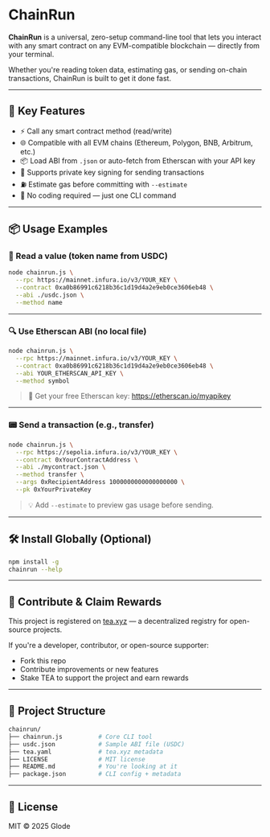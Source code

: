 # ChainRun

**ChainRun** is a universal, zero-setup command-line tool that lets you interact with any smart contract on any EVM-compatible blockchain — directly from your terminal.

Whether you're reading token data, estimating gas, or sending on-chain transactions, ChainRun is built to get it done fast.

---

## 🚀 Key Features

- ⚡️ Call any smart contract method (read/write)
- 🌐 Compatible with all EVM chains (Ethereum, Polygon, BNB, Arbitrum, etc.)
- 📦 Load ABI from `.json` or auto-fetch from Etherscan with your API key
- 🔐 Supports private key signing for sending transactions
- ⛽ Estimate gas before committing with `--estimate`
- 🧠 No coding required — just one CLI command

---

## 📦 Usage Examples

### 🧠 Read a value (token name from USDC)

```bash
node chainrun.js \
  --rpc https://mainnet.infura.io/v3/YOUR_KEY \
  --contract 0xa0b86991c6218b36c1d19d4a2e9eb0ce3606eb48 \
  --abi ./usdc.json \
  --method name
```

---

### 🔍 Use Etherscan ABI (no local file)

```bash
node chainrun.js \
  --rpc https://mainnet.infura.io/v3/YOUR_KEY \
  --contract 0xa0b86991c6218b36c1d19d4a2e9eb0ce3606eb48 \
  --abi YOUR_ETHERSCAN_API_KEY \
  --method symbol
```

> 🔐 Get your free Etherscan key: https://etherscan.io/myapikey

---

### 📟 Send a transaction (e.g., transfer)

```bash
node chainrun.js \
  --rpc https://sepolia.infura.io/v3/YOUR_KEY \
  --contract 0xYourContractAddress \
  --abi ./mycontract.json \
  --method transfer \
  --args 0xRecipientAddress 1000000000000000000 \
  --pk 0xYourPrivateKey
```

> 💡 Add `--estimate` to preview gas usage before sending.

---

## 🛠️ Install Globally (Optional)

```bash
npm install -g
chainrun --help
```

---

## 🤝 Contribute & Claim Rewards

This project is registered on [tea.xyz](https://tea.xyz) — a decentralized registry for open-source projects.

If you're a developer, contributor, or open-source supporter:
- Fork this repo
- Contribute improvements or new features
- Stake TEA to support the project and earn rewards

---

## 📁 Project Structure

```bash
chainrun/
├── chainrun.js          # Core CLI tool
├── usdc.json            # Sample ABI file (USDC)
├── tea.yaml             # tea.xyz metadata
├── LICENSE              # MIT license
├── README.md            # You're looking at it
├── package.json         # CLI config + metadata
```

---

## 🧾 License

MIT © 2025 Glode
